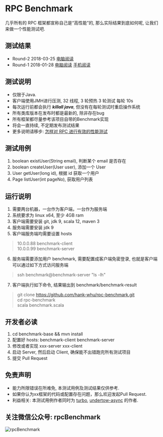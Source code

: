 # RPC Benchmark
几乎所有的 RPC 框架都宣称自己是“高性能”的, 那么实际结果到底如何呢, 让我们来做一个性能测试吧.

## 测试结果
- Round-2 2018-03-25 [电脑阅读](https://www.jianshu.com/p/f0f494cfce94)
- Round-1 2018-01-28 [电脑阅读](https://www.jianshu.com/p/18c95649b1a4) [手机阅读](https://mp.weixin.qq.com/s?__biz=MzU2MzQ0NTgyMw==&mid=2247483664&idx=1&sn=43ccc40f8556fc1a230b1a1288fa774e&chksm=fc5b6840cb2ce1560ecad6e2345d126d86f1c1c962797879b7f4f04abcbf9d5db683afb83794#rd)

## 测试说明
 - 仅限于Java.
 - 客户端使用JMH进行压测, 32 线程, 3 轮预热 3 轮测试 每轮 10s
 - 每次运行前都会执行 ***killall java***, 但没有在每轮测试时重启操作系统
 - 所有类库版本在发布时都是最新的, 除非存在bug
 - 所有框架都尽量参考该项目自带的Benchmark实现
 - 将会一直持续, 不定期发布测试结果
 - 更多说明请移步: [怎样对 RPC 进行有效的性能测试](https://www.jianshu.com/p/cbcdf05eaa5c)

## 测试用例
 1. boolean existUser(String email), 判断某个 email 是否存在
 2. boolean createUser(User user), 添加一个 User
 3. User getUser(long id), 根据 id 获取一个用户
 4. Page<User> listUser(int pageNo), 获取用户列表

## 运行说明
1. 需要两台机器，一台作为客户端，一台作为服务端
2. 系统要求为 linux x64, 至少 4GB ram
3. 客户端需要安装 git, jdk 9, scala 12, maven 3
4. 服务端需要安装 jdk 9
5. 客户端服务端均需要设置 hosts
> 10.0.0.88 benchmark-client<br>
> 10.0.0.99 benchmark-server

6. 服务端需要添加用户 benchmark, 需要配置成客户端免密登录, 也就是客户端可以通过如下方式访问服务端
> ssh benchmark@benchmark-server "ls -lh"

7. 客户端执行如下命令, 结果输出到 benchmark/benchmark-result
> git clone https://github.com/hank-whu/rpc-benchmark.git<br>
> cd rpc-benchmark<br>
> scala benchmark.scala

## 开发者必读
1. cd benchmark-base && mvn install 
2. 配置好 hosts: benchmark-client benchmark-server
3. 修改或者实现 xxx-server xxx-client
4. 启动 Server, 然后启动 Client, 确保能不出错跑完所有测试项目
5. 提交 Pull Request

## 免责声明
 - 能力所限错误在所难免, 本测试用例及测试结果仅供参考.
 - 如果你认为xx框架的代码或配置存在问题，那么欢迎发起Pull Request.
 - 利益相关: 本测试用例作者同时为 [turbo](https://github.com/hank-whu/turbo-rpc), [undertow-async](https://github.com/hank-whu/undertow-async) 的作者.

## 关注微信公众号: rpcBenchmark
![rpcBenchmark](https://github.com/hank-whu/rpc-benchmark/raw/master/rpcBenchmark.jpg)